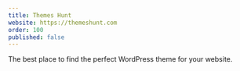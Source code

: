 ```yaml
---
title: Themes Hunt
website: https://themeshunt.com
order: 100
published: false
---
```

The best place to find the perfect WordPress theme for your website.
